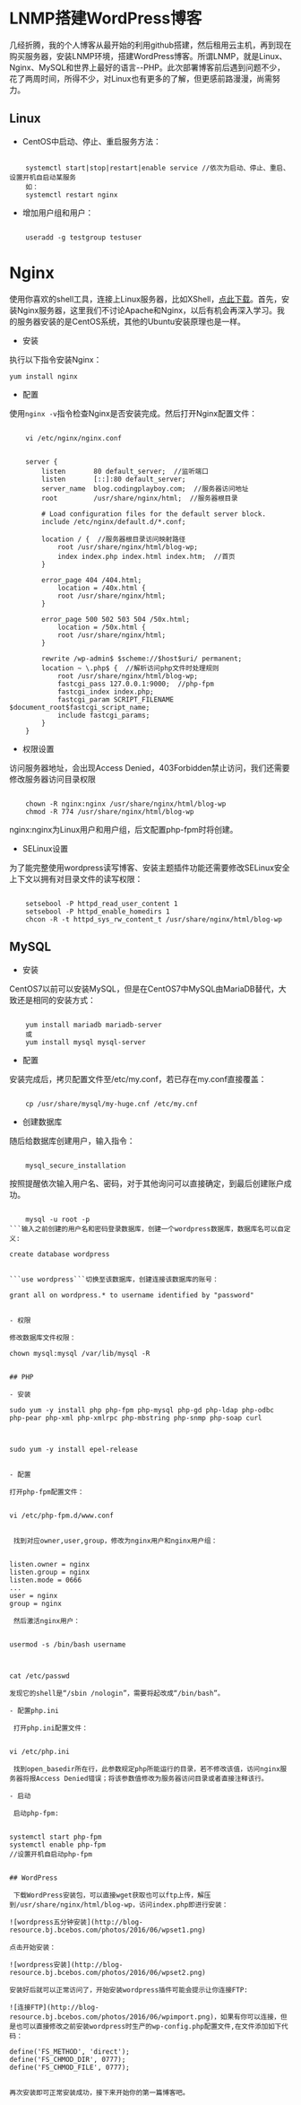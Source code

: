 # LNMP搭建WordPress博客
几经折腾，我的个人博客从最开始的利用github搭建，然后租用云主机，再到现在购买服务器，安装LNMP环境，搭建WordPress博客。所谓LNMP，就是Linux、Nginx、MySQL和世界上最好的语言--PHP。此次部署博客前后遇到问题不少，花了两周时间，所得不少，对Linux也有更多的了解，但更感前路漫漫，尚需努力。

## Linux

- CentOS中启动、停止、重启服务方法：

```

    systemctl start|stop|restart|enable service //依次为启动、停止、重启、设置开机自启动某服务
    如：
    systemctl restart nginx
```

- 增加用户组和用户：

```

    useradd -g testgroup testuser
```

# Nginx
使用你喜欢的shell工具，连接上Linux服务器，比如XShell，[点此下载](http://blog-resource.bj.bcebos.com/files/2016/06/Xshell5.exe)。首先，安装Nginx服务器，这里我们不讨论Apache和Nginx，以后有机会再深入学习。我的服务器安装的是CentOS系统，其他的Ubuntu安装原理也是一样。

- 安装

执行以下指令安装Nginx：

```yum install nginx```

- 配置

使用```nginx -v```指令检查Nginx是否安装完成。然后打开Nginx配置文件：

```

    vi /etc/nginx/nginx.conf
```

```

    server {
        listen       80 default_server;  //监听端口
        listen       [::]:80 default_server;
        server_name  blog.codingplayboy.com;  //服务器访问地址
        root         /usr/share/nginx/html;  //服务器根目录

        # Load configuration files for the default server block.
        include /etc/nginx/default.d/*.conf;

        location / {  //服务器根目录访问映射路径
            root /usr/share/nginx/html/blog-wp;
            index index.php index.html index.htm;  //首页
        }

        error_page 404 /404.html;
            location = /40x.html {
            root /usr/share/nginx/html;
        }

        error_page 500 502 503 504 /50x.html;
            location = /50x.html {
            root /usr/share/nginx/html;
        }

        rewrite /wp-admin$ $scheme://$host$uri/ permanent;
        location ~ \.php$ {  //解析访问php文件时处理规则
            root /usr/share/nginx/html/blog-wp;
            fastcgi_pass 127.0.0.1:9000;  //php-fpm
            fastcgi_index index.php;
            fastcgi_param SCRIPT_FILENAME $document_root$fastcgi_script_name;
            include fastcgi_params;
        }
    }
```

- 权限设置

访问服务器地址，会出现Access Denied，403Forbidden禁止访问，我们还需要修改服务器访问目录权限

```

    chown -R nginx:nginx /usr/share/nginx/html/blog-wp
    chmod -R 774 /usr/share/nginx/html/blog-wp
```

nginx:nginx为Linux用户和用户组，后文配置php-fpm时将创建。

- SELinux设置

为了能完整使用wordpress读写博客、安装主题插件功能还需要修改SELinux安全上下文以拥有对目录文件的读写权限：

```

    setsebool -P httpd_read_user_content 1
    setsebool -P httpd_enable_homedirs 1
    chcon -R -t httpd_sys_rw_content_t /usr/share/nginx/html/blog-wp
```

## MySQL

- 安装

CentOS7以前可以安装MySQL，但是在CentOS7中MySQL由MariaDB替代，大致还是相同的安装方式：

```

    yum install mariadb mariadb-server   
    或
    yum install mysql mysql-server
```

- 配置

安装完成后，拷贝配置文件至/etc/my.conf，若已存在my.conf直接覆盖：

```

    cp /usr/share/mysql/my-huge.cnf /etc/my.cnf
```

- 创建数据库

随后给数据库创建用户，输入指令：

```

    mysql_secure_installation
```
按照提醒依次输入用户名、密码，对于其他询问可以直接确定，到最后创建账户成功。

```

    mysql -u root -p
```输入之前创建的用户名和密码登录数据库，创建一个wordpress数据库，数据库名可以自定义:

```

    create database wordpress
```

```use wordpress```切换至该数据库，创建连接该数据库的账号：

```

    grant all on wordpress.* to username identified by "password"
```

- 权限

修改数据库文件权限：

```

    chown mysql:mysql /var/lib/mysql -R
```

## PHP
 
- 安装

```
 
    sudo yum -y install php php-fpm php-mysql php-gd php-ldap php-odbc php-pear php-xml php-xmlrpc php-mbstring php-snmp php-soap curl
```
 
```
 
    sudo yum -y install epel-release
```
 
- 配置

打开php-fpm配置文件：
 
```
 
    vi /etc/php-fpm.d/www.conf
```
 
 找到对应owner,user,group，修改为nginx用户和nginx用户组：
 
```
 
    listen.owner = nginx
    listen.group = nginx
    listen.mode = 0666
    ...
    user = nginx
    group = nginx

```
 然后激活nginx用户：
 
```
 
    usermod -s /bin/bash username
```也可以直接修改文件：
 
```
    cat /etc/passwd
```
发现它的shell是“/sbin /nologin”，需要将起改成“/bin/bash”。

- 配置php.ini

 打开php.ini配置文件：
 
```
 
    vi /etc/php.ini
```
 找到open_basedir所在行，此参数规定php所能运行的目录，若不修改该值，访问nginx服务器将报Access Denied错误；将该参数值修改为服务器访问目录或者直接注释该行。

- 启动

 启动php-fpm:
 
```
 
    systemctl start php-fpm
    systemctl enable php-fpm    
    //设置开机自启动php-fpm
```
 
## WordPress
 
 下载WordPress安装包，可以直接wget获取也可以ftp上传，解压到/usr/share/nginx/html/blog-wp，访问index.php即进行安装：
 
![wordpress五分钟安装](http://blog-resource.bj.bcebos.com/photos/2016/06/wpset1.png)

点击开始安装：

![wordpress安装](http://blog-resource.bj.bcebos.com/photos/2016/06/wpset2.png)

安装好后就可以正常访问了，开始安装wordpress插件可能会提示让你连接FTP:

![连接FTP](http://blog-resource.bj.bcebos.com/photos/2016/06/wpimport.png)，如果有你可以连接，但是也可以直接修改之前安装wordpress时生产的wp-config.php配置文件,在文件添加如下代码：

```

    define('FS_METHOD', 'direct');
    define('FS_CHMOD_DIR', 0777);
    define('FS_CHMOD_FILE', 0777);
```

再次安装即可正常安装成功，接下来开始你的第一篇博客吧。
 
 
